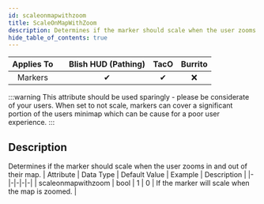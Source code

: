 ```yaml
---
id: scaleonmapwithzoom
title: ScaleOnMapWithZoom
description: Determines if the marker should scale when the user zooms in and out of their map.
hide_table_of_contents: true
---
```

| Applies To | | Blish HUD (Pathing) | TacO | Burrito |
|-|-|-|-|-|
| <center>Markers</center> | | <center>✔</center> | <center>✔</center> | <center>❌</center> |


:::warning 
This attribute should be used sparingly - please be considerate of your users. When set to not scale, markers can cover a significant portion of the users minimap which can be cause for a poor user experience.
:::


## Description
Determines if the marker should scale when the user zooms in and out of their map.
| Attribute | Data Type | Default Value | Example | Description |
|-|-|-|-|-|
| scaleonmapwithzoom | bool | 1 | 0 | If the marker will scale when the map is zoomed. | 


